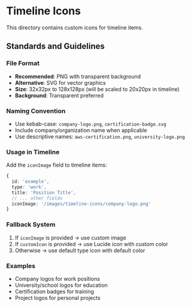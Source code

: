 # Timeline Icons

This directory contains custom icons for timeline items.

## Standards and Guidelines

### File Format
- **Recommended**: PNG with transparent background
- **Alternative**: SVG for vector graphics
- **Size**: 32x32px to 128x128px (will be scaled to 20x20px in timeline)
- **Background**: Transparent preferred

### Naming Convention
- Use kebab-case: `company-logo.png`, `certification-badge.svg`
- Include company/organization name when applicable
- Use descriptive names: `aws-certification.png`, `university-logo.png`

### Usage in Timeline
Add the `iconImage` field to timeline items:

```typescript
{
  id: 'example',
  type: 'work',
  title: 'Position Title',
  // ... other fields
  iconImage: '/images/timeline-icons/company-logo.png'
}
```

### Fallback System
1. If `iconImage` is provided → use custom image
2. If `customIcon` is provided → use Lucide icon with custom color
3. Otherwise → use default type icon with default color

### Examples
- Company logos for work positions
- University/school logos for education
- Certification badges for training
- Project logos for personal projects
